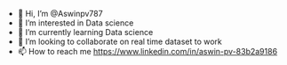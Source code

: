 - 👋 Hi, I’m @Aswinpv787
- 👀 I’m interested in Data science
- 🌱 I’m currently learning Data science
- 💞️ I’m looking to collaborate on real time dataset to work
- 📫 How to reach me https://www.linkedin.com/in/aswin-pv-83b2a9186

<!---
Aswinpv787/Aswinpv787 is a ✨ special ✨ repository because its `README.md` (this file) appears on your GitHub profile.
You can click the Preview link to take a look at your changes.
--->
